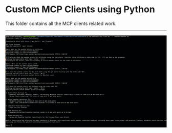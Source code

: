 # Custom MCP Clients using Python

This folder contains all the MCP clients related work.

---

![Client Testing Results](./client_testing.png)